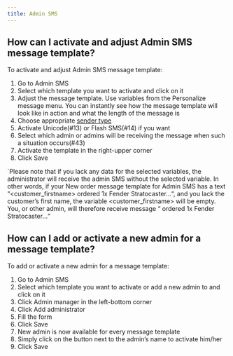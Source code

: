 ```yaml
---
title: Admin SMS
---
```


## How can I activate and adjust Admin SMS message template?
To activate and adjust Admin SMS message template:
1.	Go to Admin SMS
2.	Select which template you want to activate and click on it
3.	Adjust the message template. Use variables from the Personalize message menu. You can instantly see how the message template will look like in action and what the length of the message is
4.	Choose appropriate [sender type](#12)
5.	Activate Unicode(#13) or Flash SMS(#14) if you want
6.	Select which admin or admins will be receiving the message when such a situation occurs(#43)
7.	Activate the template in the right-upper corner
8.	Click Save

`Please note that if you lack any data for the selected variables, the administrator will receive the admin SMS without the selected variable. In other words, if your New order message template for Admin SMS has a text “<customer_firstname> ordered 1x Fender Stratocaster…“, and you lack the customer’s first name, the variable <customer_firstname> will be empty. You, or other admin, will therefore receive message “ ordered 1x Fender Stratocaster...“

## How can I add or activate a new admin for a message template?
To add or activate a new admin for a message template:
1.	Go to Admin SMS
2.	Select which template you want to activate or add a new admin to and click on it
3.	Click Admin manager in the left-bottom corner
4.	Click Add administrator
5.	Fill the form
6.	Click Save
7.	New admin is now available for every message template
8.	Simply click on the button next to the admin’s name to activate him/her
9.	Click Save
